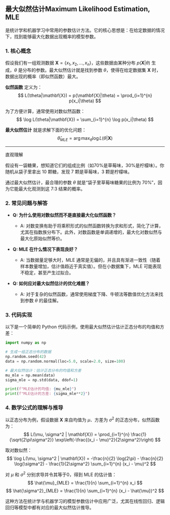 ## 最大似然估计**Maximum Likelihood Estimation, MLE** 
是统计学和机器学习中常用的参数估计方法。它的核心思想是：在给定数据的情况下，找到能够最大化数据出现概率的模型参数。

### 1. 核心概念

假设我们有一组观测数据 $\mathbf{X} = \{x_1, x_2, \dots, x_n\}$，这些数据由某种分布 $p(\mathbf{X}|\theta)$ 生成，$\theta$ 是分布的参数。最大似然估计就是找到参数 $\theta$，使得在给定数据集 $\mathbf{X}$ 时，数据出现的概率（即似然函数）最大。

**似然函数** 定义为：
$$ L(\theta|\mathbf{X}) = p(\mathbf{X}|\theta) = \prod_{i=1}^{n} p(x_i|\theta) $$

为了方便计算，通常使用对数似然函数：
$$ \log L(\theta|\mathbf{X}) = \sum_{i=1}^{n} \log p(x_i|\theta) $$

**最大似然估计** 就是求解下面的优化问题：
$$ \hat{\theta}_{MLE} = \arg\max_{\theta} \log L(\theta|\mathbf{X}) $$

---

直观理解

假设有一袋糖果，想知道它们的组成比例（如70%是草莓味，30%是柠檬味）。你随机从袋子里拿出 10 颗糖，发现 7 颗是草莓味，3 颗是柠檬味。

通过最大似然估计，最合理的参数 $\theta$ 就是“袋子里草莓味糖果的比例为 70%”，因为它能最大化观测到这 7:3 结果的概率。


### 2. 常见问题与解答

- **Q: 为什么使用对数似然而不是直接最大化似然函数？**
  - A: 对数变换有助于将乘积形式的似然函数转换为求和形式，简化了计算，尤其在指数族分布下。此外，对数函数是单调递增的，最大化对数似然与最大化原始似然等价。

- **Q: MLE 在什么情况下表现良好？**
  - A: 当数据量足够大时，MLE 通常是无偏的，并且具有渐进一致性（随着样本数量增加，估计值趋近于真实值）。但在小数据集下，MLE 可能表现不稳定，甚至产生过拟合。

- **Q: 如何应对最大似然估计的优化难题？**
  - A: 对于复杂的似然函数，通常使用梯度下降、牛顿法等数值优化方法来找到参数 $\theta$ 的最佳解。

### 3. 代码实现

以下是一个简单的 Python 代码示例，使用最大似然估计估计正态分布的均值和方差：

```python
import numpy as np

# 生成一组正态分布的数据
np.random.seed(42)
data = np.random.normal(loc=5.0, scale=2.0, size=100)

# 最大似然估计：估计正态分布的均值和方差
mu_mle = np.mean(data)
sigma_mle = np.std(data, ddof=1)

print(f"MLE估计的均值: {mu_mle}")
print(f"MLE估计的方差: {sigma_mle**2}")
```

### 4. 数学公式的理解与推导

以正态分布为例，假设数据 $\mathbf{X}$ 来自均值为 $\mu$、方差为 $\sigma^2$ 的正态分布，似然函数为：
$$ L(\mu, \sigma^2 | \mathbf{X}) = \prod_{i=1}^{n} \frac{1}{\sqrt{2\pi\sigma^2}} \exp\left(-\frac{(x_i - \mu)^2}{2\sigma^2}\right) $$

取对数似然：
$$ \log L(\mu, \sigma^2 | \mathbf{X}) = -\frac{n}{2} \log(2\pi) - \frac{n}{2} \log(\sigma^2) - \frac{1}{2\sigma^2} \sum_{i=1}^{n} (x_i - \mu)^2 $$

对 $\mu$ 和 $\sigma^2$ 分别求导并令其等于0，得到 MLE 的估计值：
$$ \hat{\mu}_{MLE} = \frac{1}{n} \sum_{i=1}^{n} x_i $$
$$ \hat{\sigma^2}_{MLE} = \frac{1}{n} \sum_{i=1}^{n} (x_i - \hat{\mu})^2 $$

这种方法在统计学与机器学习的模型参数估计中应用广泛，尤其在线性回归、逻辑回归等模型中都有对应的最大似然估计推导。